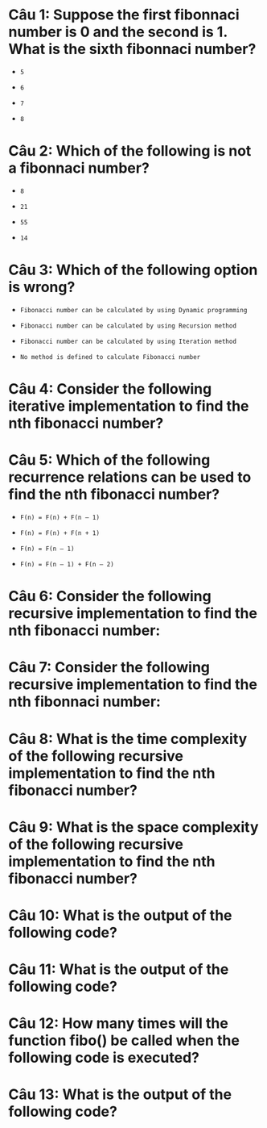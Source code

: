 # Câu 1: Suppose the first fibonnaci number is 0 and the second is 1. What is the sixth fibonnaci number?

* ```
  5
  ```

- ```
  6
  ```

- ```
  7
  ```

- ```
  8
  ```

# Câu 2: Which of the following is not a fibonnaci number?

- ```
  8
  ```

- ```
  21
  ```

- ```
  55
  ```

* ```
  14
  ```

# Câu 3: Which of the following option is wrong?

- ```
  Fibonacci number can be calculated by using Dynamic programming
  ```

- ```
  Fibonacci number can be calculated by using Recursion method
  ```

- ```
  Fibonacci number can be calculated by using Iteration method
  ```

* ```
  No method is defined to calculate Fibonacci number
  ```

# Câu 4: Consider the following iterative implementation to find the nth fibonacci number?

# Câu 5: Which of the following recurrence relations can  be used to find the nth fibonacci number?

- ```
  F(n) = F(n) + F(n – 1)
  ```

- ```
  F(n) = F(n) + F(n + 1)
  ```

- ```
  F(n) = F(n – 1)
  ```

* ```
  F(n) = F(n – 1) + F(n – 2)
  ```

# Câu 6: Consider the following recursive implementation to find the nth fibonacci number:

# Câu 7: Consider the following recursive implementation to find the nth fibonnaci number:

# Câu 8: What is the time complexity of the following recursive implementation to find the nth fibonacci number?

# Câu 9: What is the space complexity of the following recursive implementation to find the nth fibonacci number?

# Câu 10: What is the output of the following code?

# Câu 11: What is the output of the following code?

# Câu 12: How many times will the function fibo() be called when the following code is executed?

# Câu 13: What is the output of the following code?

